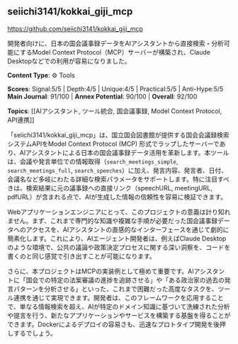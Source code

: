 ## seiichi3141/kokkai_giji_mcp

https://github.com/seiichi3141/kokkai_giji_mcp

開発者向けに、日本の国会議事録データをAIアシスタントから直接検索・分析可能にするModel Context Protocol（MCP）サーバーが構築され、Claude Desktopなどでの利用が容易になりました。

**Content Type**: ⚙️ Tools

**Scores**: Signal:5/5 | Depth:4/5 | Unique:4/5 | Practical:5/5 | Anti-Hype:5/5
**Main Journal**: 91/100 | **Annex Potential**: 90/100 | **Overall**: 92/100

**Topics**: [[AIアシスタント, ツール統合, 国会議事録, Model Context Protocol, API連携]]

「seiichi3141/kokkai_giji_mcp」は、国立国会図書館が提供する国会会議録検索システムAPIをModel Context Protocol (MCP) 形式でラップしたサーバーであり、AIアシスタントによる日本の国会議事録データ活用を革新します。本ツールは、会議や発言単位での情報取得（`search_meetings_simple`, `search_meetings_full`, `search_speeches`）に加え、発言内容、発言者、日付、会議名など多岐にわたる詳細な検索パラメータをサポートします。特に注目すべきは、検索結果に元の議事録への直接リンク（speechURL, meetingURL, pdfURL）が含まれる点で、AIが生成した情報の信頼性を容易に検証できます。

Webアプリケーションエンジニアにとって、このプロジェクトの意義は計り知れません。まず、これまで専門的な知識や複雑な手順が必要だった国会議事録データへのアクセスを、AIアシスタントの直感的なインターフェースを通じて劇的に簡素化します。これにより、AIエージェント開発者は、例えばClaude Desktopのような環境で、公共の議論や政策決定プロセスに関する深い洞察を、コードを書くのと同じ感覚で引き出すことが可能になります。

さらに、本プロジェクトはMCPの実装例として極めて重要です。AIアシスタントに「国会での特定の法案審議の進捗を追跡させる」や「ある政治家の過去の発言パターンを分析させる」といった、これまで困難だった高度なタスクを、ツール連携を通じて実現できます。開発者は、このフレームワークを応用することで、単なる情報検索を超え、AIが特定のドメイン知識に基づいて洗練された分析や提言を行う、新たなアプリケーションやサービスを構築する基盤を得ることができます。Dockerによるデプロイの容易さも、迅速なプロトタイプ開発を後押しするでしょう。